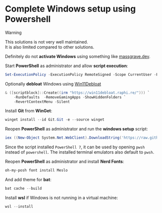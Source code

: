 # Complete Windows setup using Powershell

> [!WARNING]
> This solutions is not very well maintained.\
> It is also limited compared to other solutions.

Definitely do not **activate Windows** using something like [massgrave.dev](https://massgrave.dev/).

Start **PowerShell** as administrator and allow **script execution**:

```powershell
Set-ExecutionPolicy -ExecutionPolicy RemoteSigned -Scope CurrentUser -Force
```

Optionally **debloat** Windows using [Win11Debloat](https://github.com/Raphire/Win11Debloat)

```powershell
& ([scriptblock]::Create((irm "https://win11debloat.raphi.re/"))) `
    -RunDefaults  -RemoveGamingApps -ShowHiddenFolders `
    -RevertContextMenu -Silent
```

Install **Git** from **WinGet**:

```powershell
winget install --id Git.Git -e --source winget
```

Reopen **PowerShell** as administrator and run the **windows setup** script:

```powershell
iex ((New-Object System.Net.WebClient).DownloadString('https://raw.githubusercontent.com/daniel-mizsak/mtjd/main/scripts/windows-complete-powershell.ps1'))
```

Since the script installed `PowerShell 7`, it can be used by opening `pwsh` instead of `powershell`.
The installed terminal emulators also default to `pwsh`.

Reopen **PowerShell** as administrator and install **Nerd Fonts**:

```powershell
oh-my-posh font install Meslo
```

And add theme for **bat**:

```powershell
bat cache --build
```

Install **wsl** if Windows is not running in a virtual machine:

```powershell
wsl --install
```
